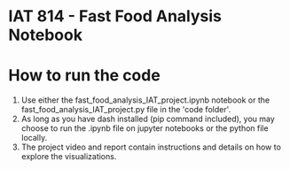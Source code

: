 # IAT 814 - Fast Food Analysis Notebook

# How to run the code

1. Use either the fast_food_analysis_IAT_project.ipynb notebook or the fast_food_analysis_IAT_project.py file in the 'code folder'.
2. As long as you have dash installed (pip command included), you may choose to run the .ipynb file on jupyter notebooks or the python file locally.
3. The project video and report contain instructions and details on how to explore the visualizations.


